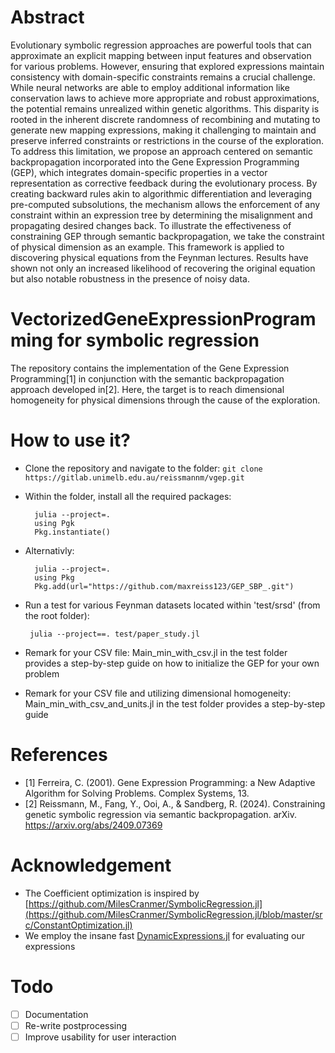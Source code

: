 # Abstract
Evolutionary symbolic regression approaches are powerful tools that can approximate an explicit mapping between input features and observation for various problems. However, ensuring that explored expressions maintain consistency with domain-specific constraints remains a crucial challenge. While neural networks are able to employ additional information like conservation laws to achieve more appropriate and robust approximations, the potential remains unrealized within genetic algorithms. This disparity is rooted in the inherent discrete randomness of recombining and mutating to generate new mapping expressions, making it challenging to maintain and preserve inferred constraints or restrictions in the course of the exploration. To address this limitation, we propose an approach centered on semantic backpropagation incorporated into the Gene Expression Programming (GEP), which integrates domain-specific properties in a vector representation as corrective feedback during the evolutionary process. By creating backward rules akin to algorithmic differentiation and leveraging pre-computed subsolutions, the mechanism allows the enforcement of any constraint within an expression tree by determining the misalignment and propagating desired changes back. To illustrate the effectiveness of constraining GEP through semantic backpropagation, we take the constraint of physical dimension as an example. This framework is applied to discovering physical equations from the Feynman lectures. Results have shown not only an increased likelihood of recovering the original equation but also notable robustness in the presence of noisy data.

# VectorizedGeneExpressionProgramming for symbolic regression
The repository contains the implementation of the Gene Expression Programming[1] in conjunction with the semantic backpropagation approach developed in[2]. Here, the target is to reach dimensional homogeneity for physical dimensions through the cause of the exploration.


# How to use it?
- Clone the repository and navigate to the folder:
  ```git clone https://gitlab.unimelb.edu.au/reissmannm/vgep.git```

- Within the folder, install all the required packages:
  ```
    julia --project=.
    using Pgk
    Pkg.instantiate()
  ```

- Alternativly:
  ```
    julia --project=.
    using Pkg
    Pkg.add(url="https://github.com/maxreiss123/GEP_SBP_.git")
  ```


- Run a test for various Feynman datasets located within 'test/srsd' (from the root folder):
  ```
   julia --project==. test/paper_study.jl
  ```

- Remark for your CSV file: Main_min_with_csv.jl in the test folder provides a step-by-step guide on how to initialize the GEP for your own problem
- Remark for your CSV file and utilizing dimensional homogeneity: Main_min_with_csv_and_units.jl in the test folder provides a step-by-step guide 


# References
- [1] Ferreira, C. (2001). Gene Expression Programming: a New Adaptive Algorithm for Solving Problems. Complex Systems, 13.
- [2] Reissmann, M., Fang, Y., Ooi, A., & Sandberg, R. (2024). Constraining genetic symbolic regression via semantic backpropagation. arXiv. https://arxiv.org/abs/2409.07369
 # Acknowledgement
 - The Coefficient optimization is inspired by [https://github.com/MilesCranmer/SymbolicRegression.jl](https://github.com/MilesCranmer/SymbolicRegression.jl/blob/master/src/ConstantOptimization.jl)
 - We employ the insane fast [DynamicExpressions.jl](https://github.com/SymbolicML/DynamicExpressions.jl) for evaluating our expressions

# Todo 
- [ ] Documentation 
- [ ] Re-write postprocessing
- [ ] Improve usability for user interaction
